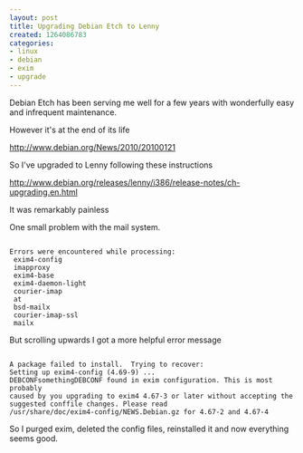 ```yaml
---
layout: post
title: Upgrading Debian Etch to Lenny
created: 1264086783
categories:
- linux
- debian
- exim
- upgrade
---
```

Debian Etch has been serving me well for a few years with wonderfully easy and infrequent maintenance.

However it's at the end of its life

http://www.debian.org/News/2010/20100121

So I've upgraded to Lenny following these instructions

http://www.debian.org/releases/lenny/i386/release-notes/ch-upgrading.en.html

It was remarkably painless

One small problem with the mail system.

<code>
Errors were encountered while processing:
 exim4-config
 imapproxy
 exim4-base
 exim4-daemon-light
 courier-imap
 at
 bsd-mailx
 courier-imap-ssl
 mailx
</code>

But scrolling upwards I got a more helpful error message

<code>
A package failed to install.  Trying to recover:
Setting up exim4-config (4.69-9) ...
DEBCONFsomethingDEBCONF found in exim configuration. This is most probably
caused by you upgrading to exim4 4.67-3 or later without accepting the
suggested conffile changes. Please read
/usr/share/doc/exim4-config/NEWS.Debian.gz for 4.67-2 and 4.67-4
</code>

So I purged exim, deleted the config files, reinstalled it and now everything seems good. 

